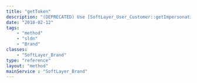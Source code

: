 ```yaml
---
title: "getToken"
description: "(DEPRECATED) Use [SoftLayer_User_Customer::getImpersonationToken](reference/datatypes/$1/#$2) method. "
date: "2018-02-12"
tags:
    - "method"
    - "sldn"
    - "Brand"
classes:
    - "SoftLayer_Brand"
type: "reference"
layout: "method"
mainService : "SoftLayer_Brand"
---
```

